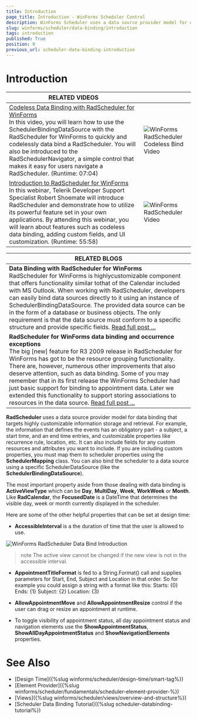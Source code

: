 ```yaml
---
title: Introduction
page_title: Introduction - WinForms Scheduler Control
description: WinForms Scheduler uses a data source provider model for data binding that targets highly customizable information storage and retrieval.
slug: winforms/scheduler/data-binding/introduction
tags: introduction
published: True
position: 0
previous_url: scheduler-data-binding-introduction
---
```


# Introduction


| RELATED VIDEOS |  |
| ------ | ------ |
|[Codeless Data Binding with RadScheduler for WinForms](http://tv.telerik.com/watch/winforms/radscheduler/codeless-data-binding-with-radscheduler-winforms)<br/>In this video, you will learn how to use the SchedulerBindingDataSource with the RadScheduler for WinForms to quickly and codelessly data bind a RadScheduler. You will also be introduced to the RadSchedulerNavigator, a simple control that makes it easy for users navigate a RadScheduler. (Runtime: 07:04)|![WinForms RadScheduler Codeless Bind Video](images/scheduler-data-binding-codeless-data-binding001.png)
|[Introduction to RadScheduler for WinForms](http://tv.telerik.com/watch/winforms/radscheduler/introduction-radscheduler-winforms) <br>In this webinar, Telerik Developer Support Specialist Robert Shoemate will introduce RadScheduler and demonstrate how to utilize its powerful feature set in your own applications. By attending this webinar, you will learn about features such as codeless data binding, adding custom fields, and UI customization. (Runtime: 55:58)|![WinForms RadScheduler Video](images/scheduler-data-binding-codeless-data-binding002.png)|

| RELATED BLOGS |
| ------ |
| __Data Binding with RadScheduler for WinForms__ <br/>RadScheduler for WinForms is highlycustomizable component that offers functionality similar tothat of the Calendar included with MS Outlook. When working with RadScheduler, developers can easily bind data sources directly to it using an instance of SchedulerBindingDataSource. The provided data source can be in the form of a database or business objects. The only requirement is that the data source must conform to a specific structure and provide specific fields. [Read full post ...](http://blogs.telerik.com/winformsteam/posts/10-04-01/data_binding_with_radscheduler_for_winforms.aspx)|
| __RadScheduler for WinForms data binding and occurrence exceptions__ <br/> The big [new] feature for R3 2009 release in RadScheduler for WinForms has got to be the resource grouping functionality. There are, however, numerous other improvements that also deserve attention, such as data binding. Some of you may remember that in its first release the WinForms Scheduler had just basic support for binding to appointment data. Later we extended this functionality to support storing associations to resources in the data source. [Read full post ...](http://blogs.telerik.com/winformsteam/posts/09-11-04/radscheduler-for-winforms-data-binding-and-occurrence-exceptions.aspx)|

__RadScheduler__ uses a data source provider model for data binding that targets highly customizable information storage and retrieval. For example, the information that defines the events has an obligatory part - a subject, a start time, and an end time entries, and customizable properties like recurrence rule, location, etc. It can also include fields for any custom resources and  attributes you want to include. If you are including custom properties, you  must map them to scheduler properties using the __SchedulerMapping__ class. You can also bind the scheduler to a  data source using a specific SchedulerDataSource (like the __SchedulerBindingDataSource__).

The most important property aside from those dealing with data binding is __ActiveViewType__ which can be __Day__, __MultiDay__, __Week__, __WorkWeek__ or __Month__. Like __RadCalendar__, the __FocusedDate__ is a DateTime that determines the visible day, week or month currently displayed in the scheduler.

Here are some of the other helpful properties that can be set at design time:

* __AccessibleInterval__ is a the duration of time that the user is allowed to use.

![WinForms RadScheduler Data Bind Introduction](images/scheduler-data-binding-introduction001.png)

>note The active view cannot be changed if the new view is not in the accessible interval.
>

* __AppointmentTitleFormat__ is fed to a String.Format() call and supplies parameters for Start, End, Subject and Location in that order. So for example you could assign a string with a format like this: Starts: {0} Ends: {1} Subject: {2} Location: {3}

* __AllowAppointmentMove__ and __AllowAppointmentResize__ control if the user can drag or resize an appointment at runtime.

* To toggle visibility of appointment status, all day appointment status and navigation elements use the __ShowAppointmentStatus__, __ShowAllDayAppointmentStatus__ and __ShowNavigationElements__ properties.

# See Also

* [Design Time]({%slug winforms/scheduler/design-time/smart-tag%})
* [Element Provider]({%slug winforms/scheduler/fundamentals/scheduler-element-provider-%})
* [Views]({%slug winforms/scheduler/views/overview-and-structure%})
* [Scheduler Data Binding Tutorial]({%slug scheduler-databinding-tutorial%})
